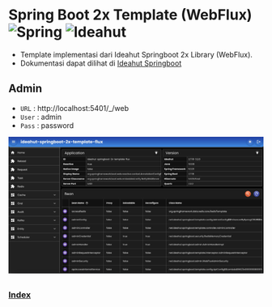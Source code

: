 # Spring Boot 2x Template (WebFlux) <img height="32" src="https://avatars.githubusercontent.com/u/317776?s=48&v=4" alt="Spring"> <img height="32" src="https://avatars.githubusercontent.com/u/146613481?v=4" alt="Ideahut">

- Template implementasi dari Ideahut Springboot 2x Library (WebFlux).
- Dokumentasi dapat dilihat di [Ideahut Springboot](https://github.com/ideahut-apps-team/ideahut-springboot-docs/)

## Admin
- `URL`  : http://localhost:5401/_/web
- `User` : admin
- `Pass` : password
<div align="left">
   <img src="./screenshot.jpg" alt="Admin" title="Admin" width="800" />
</div>

##

### [Index](https://github.com/thomson470/Ideahut-Template)
